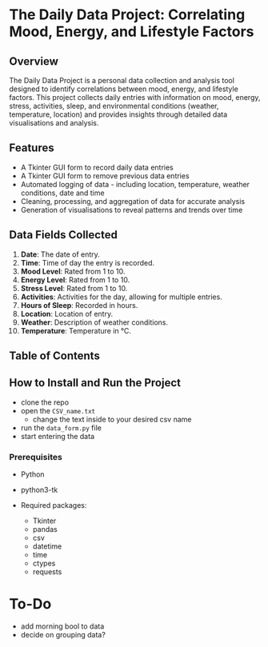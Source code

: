 # **The Daily Data Project: Correlating Mood, Energy, and Lifestyle Factors**

## **Overview**
The Daily Data Project is a personal data collection and analysis tool designed to identify correlations between mood, energy, and lifestyle factors. This project collects daily entries with information on mood, energy, stress, activities, sleep, and environmental conditions (weather, temperature, location) and provides insights through detailed data visualisations and analysis.

## **Features**
- A Tkinter GUI form to record daily data entries
- A Tkinter GUI form to remove previous data entries
- Automated logging of data - including location, temperature, weather conditions, date and time
- Cleaning, processing, and aggregation of data for accurate analysis
- Generation of visualisations to reveal patterns and trends over time

## **Data Fields Collected**
1. **Date**: The date of entry.
2. **Time**: Time of day the entry is recorded.
3. **Mood Level**: Rated from 1 to 10.
4. **Energy Level**: Rated from 1 to 10.
5. **Stress Level**: Rated from 1 to 10.
6. **Activities**: Activities for the day, allowing for multiple entries.
7. **Hours of Sleep**: Recorded in hours.
8. **Location**: Location of entry.
9. **Weather**: Description of weather conditions.
10. **Temperature**: Temperature in °C.



## **Table of Contents**






## **How to Install and Run the Project**
- clone the repo
- open the ``CSV_name.txt``
  - change the text inside to your desired csv name
- run the ``data_form.py`` file
- start entering the data

### **Prerequisites**
- Python
- python3-tk
  
- Required packages:
  - Tkinter
  - pandas
  - csv
  - datetime
  - time
  - ctypes
  - requests


# **To-Do**
- add morning bool to data
- decide on grouping data?


